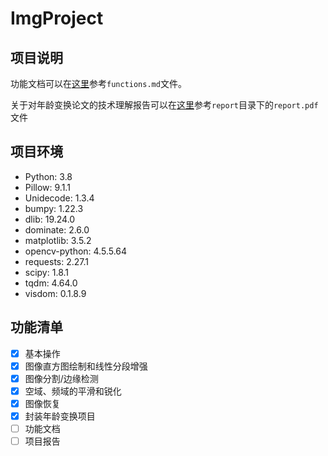 # ImgProject

## 项目说明

功能文档可以在[这里](./functions.md)参考`functions.md`文件。

关于对年龄变换论文的技术理解报告可以在[这里](./report/report.pdf)参考`report`目录下的`report.pdf`文件

## 项目环境

- Python: 3.8
- Pillow: 9.1.1
- Unidecode: 1.3.4
- bumpy: 1.22.3
- dlib: 19.24.0
- dominate: 2.6.0
- matplotlib: 3.5.2
- opencv-python: 4.5.5.64
- requests: 2.27.1
- scipy: 1.8.1
- tqdm: 4.64.0
- visdom: 0.1.8.9

## 功能清单

- [x] 基本操作
- [x] 图像直方图绘制和线性分段增强
- [x] 图像分割/边缘检测
- [x] 空域、频域的平滑和锐化
- [x] 图像恢复
- [x] 封装年龄变换项目
- [ ] 功能文档
- [ ] 项目报告
